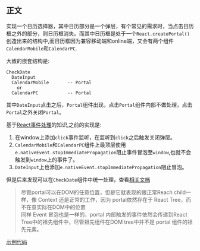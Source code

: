 ## 正文

实现一个日历选择器，其中日历部分是一个弹层，有个常见的需求时，当点击日历框之外的部分，则日历框消失。而其中日历框是处于一个`React.createPortal()`创造出来的结构中,而日历框因为兼容移动端和online端，又会有两个组件`CalendarMobile`和`CalendarPC`.  

大致的嵌套结构是:  
```
CheckDate
  DateInput
  CalendarMobile       -- Portal
    or
  CalendarPC           -- Portal
```
其中`DateInput`点击之后，`Portal`组件出现，点击`Portal`组件内部不做处理，点击`Portal`之外关闭`Portal`。

基于[React事件处理](https://github.com/yes1am/blog/issues/11)的知识,之前的实现是:  
1. 在window上添加`click`事件监听，在监听到`click`之后触发关闭弹层。  
2. `CalendarMobile`和`CalendarPC`组件上最顶层使用`e.nativeEvent.stopImmediatePropagation`阻止事件冒泡至`window`,也就不会触发到`window`上的事件了。  
3. `DateInput`上也添加`e.nativeEvent.stopImmediatePropagation`阻止冒泡。  

但是后来发现可以在`CheckDate`组件中统一处理，查看[相关文档](https://reactjs.org/docs/portals.html#event-bubbling-through-portals)  
> 尽管portal可以在DOM的任意位置，但是它就表现的跟正常Reach child一样，像 Context 还是正常的工作，因为 portal依然存在于 React Tree，而不在意实际在DOM中的位置  
> 同样 Event 冒泡也是一样的，portal 内部触发的事件依然会传递到React Tree中的祖先组件中，尽管祖先组件在DOM tree中并不是 portal 组件的祖先元素。

[示例代码](https://codepen.io/gaearon/pen/jGBWpE)